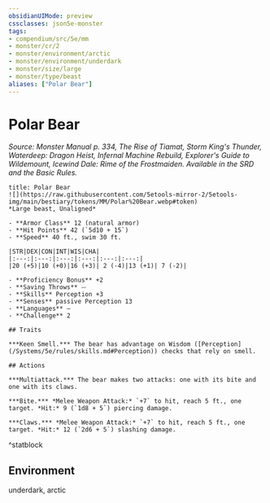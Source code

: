 ```yaml
---
obsidianUIMode: preview
cssclasses: json5e-monster
tags:
- compendium/src/5e/mm
- monster/cr/2
- monster/environment/arctic
- monster/environment/underdark
- monster/size/large
- monster/type/beast
aliases: ["Polar Bear"]
---
```

# Polar Bear
*Source: Monster Manual p. 334, The Rise of Tiamat, Storm King's Thunder, Waterdeep: Dragon Heist, Infernal Machine Rebuild, Explorer's Guide to Wildemount, Icewind Dale: Rime of the Frostmaiden. Available in the SRD and the Basic Rules.*  

```ad-statblock
title: Polar Bear
![](https://raw.githubusercontent.com/5etools-mirror-2/5etools-img/main/bestiary/tokens/MM/Polar%20Bear.webp#token)
*Large beast, Unaligned*

- **Armor Class** 12 (natural armor)
- **Hit Points** 42 (`5d10 + 15`)
- **Speed** 40 ft., swim 30 ft.

|STR|DEX|CON|INT|WIS|CHA|
|:---:|:---:|:---:|:---:|:---:|:---:|
|20 (+5)|10 (+0)|16 (+3)| 2 (-4)|13 (+1)| 7 (-2)|

- **Proficiency Bonus** +2
- **Saving Throws** ⏤
- **Skills** Perception +3
- **Senses** passive Perception 13
- **Languages** —
- **Challenge** 2

## Traits

***Keen Smell.*** The bear has advantage on Wisdom ([Perception](/Systems/5e/rules/skills.md#Perception)) checks that rely on smell.

## Actions

***Multiattack.*** The bear makes two attacks: one with its bite and one with its claws.

***Bite.*** *Melee Weapon Attack:* `+7` to hit, reach 5 ft., one target. *Hit:* 9 (`1d8 + 5`) piercing damage.

***Claws.*** *Melee Weapon Attack:* `+7` to hit, reach 5 ft., one target. *Hit:* 12 (`2d6 + 5`) slashing damage.
```
^statblock

## Environment

underdark, arctic
